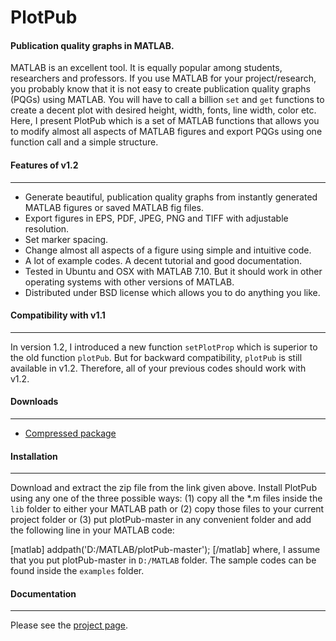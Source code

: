 PlotPub
=======

<h4>Publication quality graphs in MATLAB.</h4>

MATLAB is an excellent tool. It is equally popular among students, researchers and professors. If you use MATLAB for your project/research, you probably know that it is not easy to create publication quality graphs (PQGs) using MATLAB. You will have to call a billion <code>set</code> and <code>get</code> functions to create a decent plot with desired height, width, fonts, line width, color etc. Here, I present PlotPub which is a set of MATLAB functions that allows you to modify almost all aspects of MATLAB figures and export PQGs using one function call and a simple structure.

<h4>Features of v1.2</h4>
<hr />
<ul>
	<li>Generate beautiful, publication quality graphs from instantly generated MATLAB figures or saved MATLAB fig files.</li>
	<li>Export figures in EPS, PDF, JPEG, PNG and TIFF with adjustable resolution.</li>
	<li>Set marker spacing.</li>
	<li>Change almost all aspects of a figure using simple and intuitive code.</li>
	<li>A lot of example codes. A decent tutorial and good documentation.</li>
	<li>Tested in Ubuntu and OSX with MATLAB 7.10. But it should work in other operating systems with other versions of MATLAB.</li>
	<li>Distributed under BSD license which allows you to do anything you like.</li>
</ul>

<h4> Compatibility with v1.1</h4>
<hr />
In version 1.2, I introduced a new function <code>setPlotProp</code> which is superior to the old function <code>plotPub</code>. But for backward compatibility, <code>plotPub</code> is still available in v1.2. Therefore, all of your previous codes should work with v1.2.

<h4>Downloads</h4>
<hr />
<ul>
	<li><a href="https://github.com/masumhabib/plotPub/archive/master.zip">Compressed package</a></li>
</ul>

<h4>Installation</h4>
<hr />
Download and extract the zip file from the link given above. Install PlotPub using any one of the three possible ways: (1) copy all the *.m files inside the <code>lib</code> folder to either your MATLAB path or (2) copy those files to your current project folder or (3) put plotPub-master in any convenient folder and add the following line in your MATLAB code:

[matlab]
addpath('D:/MATLAB/plotPub-master');
[/matlab]
where, I assume that you put plotPub-master in <code>D:/MATLAB</code> folder. The sample codes can be found inside the <code>examples</code> folder.

<h4>Documentation</h4>
<hr />
Please see the <a href="http://masumhabib.com/publication-quality-graphs-matlab">project page</a>.
